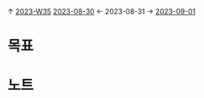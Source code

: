 
↑ [2023-W35](2023-W35.md)
[2023-08-30](2023-08-30.md) ← 2023-08-31 → [2023-09-01](2023-09-01.md)


# 목표



# 노트




